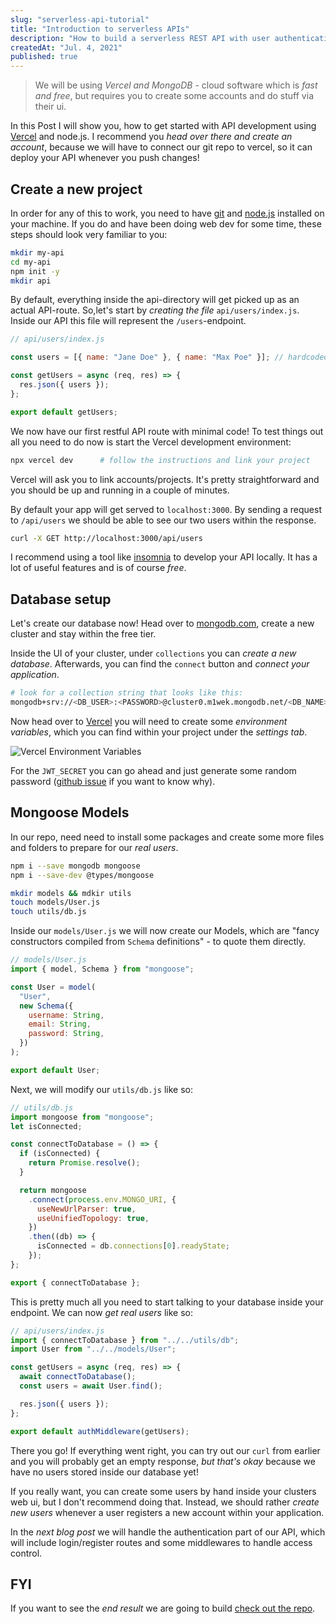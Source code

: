 ```yaml
---
slug: "serverless-api-tutorial"
title: "Introduction to serverless APIs"
description: "How to build a serverless REST API with user authentication and mongoDB"
createdAt: "Jul. 4, 2021"
published: true
---
```


> We will be using _Vercel and MongoDB_ - cloud software which is _fast and free_, but requires you to create some accounts and do stuff via their ui.

In this Post I will show you, how to get started with API development using <a href="https://vercel.com/" target="_blank" rel="nofollower noreferer">Vercel</a> and node.js.
I recommend you _head over there and create an account_, because we will have to connect our git repo to vercel, so it can deploy your API whenever you push changes!

## Create a new project

In order for any of this to work, you need to have <a href="https://git-scm.com/book/en/v2/Getting-Started-Installing-Git" target="_blank" rel="nofollower noreferer">git</a> and <a href="https://nodejs.org/en/" target="_blank" rel="nofollower noreferer">node.js</a> installed on your machine. If you do and have been doing web dev for some time, these steps should look very familiar to you:

```bash
mkdir my-api
cd my-api
npm init -y
mkdir api
```

By default, everything inside the api-directory will get picked up as an actual API-route. So,let's start by _creating the file_ `api/users/index.js`. Inside our API this file will represent the `/users`-endpoint.

```js
// api/users/index.js

const users = [{ name: "Jane Doe" }, { name: "Max Poe" }]; // hardcoded users for now

const getUsers = async (req, res) => {
  res.json({ users });
};

export default getUsers;
```

We now have our first restful API route with minimal code! To test things out all you need to do now is start the Vercel development environment:

```bash
npx vercel dev      # follow the instructions and link your project
```

Vercel will ask you to link accounts/projects. It's pretty straightforward and you should be up and running in a couple of minutes.

By default your app will get served to `localhost:3000`. By sending a request to `/api/users` we should be able to see our two users within the response.

```bash
curl -X GET http://localhost:3000/api/users
```

I recommend using a tool like <a href="https://insomnia.rest/" target="_blank" rel="nofollower noreferer">insomnia</a> to develop your API locally. It has a lot of useful features and is of course _free_.

## Database setup

Let's create our database now! Head over to <a href="https://www.mongodb.com/" target="_blank" rel="nofollower noreferer">mongodb.com</a>, create a new cluster and stay within the free tier.

Inside the UI of your cluster, under `collections` you can _create a new database_. Afterwards, you can find the `connect` button and _connect your application_.

```bash
# look for a collection string that looks like this:
mongodb+srv://<DB_USER>:<PASSWORD>@cluster0.m1wek.mongodb.net/<DB_NAME>?retryWrites=true&w=majority
```

Now head over to <a href="https://vercel.com/" target="_blank" rel="nofollower noreferer">Vercel</a> you will need to create some _environment variables_, which you can find within your project under the _settings tab_.

![Vercel Environment Variables](images/blog/vercel_env_variables.png)

For the `JWT_SECRET` you can go ahead and just generate some random password (<a href="https://github.com/dwyl/hapi-auth-jwt2/issues/48#issuecomment-109944109" target="_blank" rel="nofollower noreferer">github issue</a> if you want to know why).

## Mongoose Models

In our repo, need need to install some packages and create some more files and folders to prepare for our _real users_.

```bash
npm i --save mongodb mongoose
npm i --save-dev @types/mongoose

mkdir models && mdkir utils
touch models/User.js
touch utils/db.js
```

Inside our `models/User.js` we will now create our Models, which are "fancy constructors compiled from `Schema` definitions" - to quote them directly.

```js
// models/User.js
import { model, Schema } from "mongoose";

const User = model(
  "User",
  new Schema({
    username: String,
    email: String,
    password: String,
  })
);

export default User;
```

Next, we will modify our `utils/db.js` like so:

```js
// utils/db.js
import mongoose from "mongoose";
let isConnected;

const connectToDatabase = () => {
  if (isConnected) {
    return Promise.resolve();
  }

  return mongoose
    .connect(process.env.MONGO_URI, {
      useNewUrlParser: true,
      useUnifiedTopology: true,
    })
    .then((db) => {
      isConnected = db.connections[0].readyState;
    });
};

export { connectToDatabase };
```

This is pretty much all you need to start talking to your database inside your endpoint. We can now _get real users_ like so:

```js
// api/users/index.js
import { connectToDatabase } from "../../utils/db";
import User from "../../models/User";

const getUsers = async (req, res) => {
  await connectToDatabase();
  const users = await User.find();

  res.json({ users });
};

export default authMiddleware(getUsers);
```

There you go! If everything went right, you can try out our `curl` from earlier and you will probably get an empty response, _but that's okay_ because we have no users stored inside our database yet!

If you really want, you can create some users by hand inside your clusters web ui, but I don't recommend doing that. Instead, we should rather _create new users_ whenever a user registers a new account within your application.

In the _next blog post_ we will handle the authentication part of our API, which will include login/register routes and some middlewares to handle access control.

## FYI

If you want to see the _end result_ we are going to build <a href="https://github.com/DennisSmuda/serverless-sample-api" target="_blank" rel="nofollower noreferer">check out the repo</a>.
